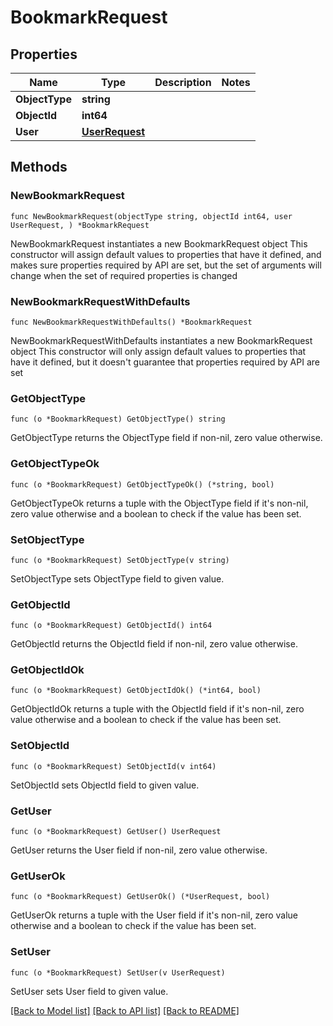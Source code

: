 # BookmarkRequest

## Properties

Name | Type | Description | Notes
------------ | ------------- | ------------- | -------------
**ObjectType** | **string** |  | 
**ObjectId** | **int64** |  | 
**User** | [**UserRequest**](UserRequest.md) |  | 

## Methods

### NewBookmarkRequest

`func NewBookmarkRequest(objectType string, objectId int64, user UserRequest, ) *BookmarkRequest`

NewBookmarkRequest instantiates a new BookmarkRequest object
This constructor will assign default values to properties that have it defined,
and makes sure properties required by API are set, but the set of arguments
will change when the set of required properties is changed

### NewBookmarkRequestWithDefaults

`func NewBookmarkRequestWithDefaults() *BookmarkRequest`

NewBookmarkRequestWithDefaults instantiates a new BookmarkRequest object
This constructor will only assign default values to properties that have it defined,
but it doesn't guarantee that properties required by API are set

### GetObjectType

`func (o *BookmarkRequest) GetObjectType() string`

GetObjectType returns the ObjectType field if non-nil, zero value otherwise.

### GetObjectTypeOk

`func (o *BookmarkRequest) GetObjectTypeOk() (*string, bool)`

GetObjectTypeOk returns a tuple with the ObjectType field if it's non-nil, zero value otherwise
and a boolean to check if the value has been set.

### SetObjectType

`func (o *BookmarkRequest) SetObjectType(v string)`

SetObjectType sets ObjectType field to given value.


### GetObjectId

`func (o *BookmarkRequest) GetObjectId() int64`

GetObjectId returns the ObjectId field if non-nil, zero value otherwise.

### GetObjectIdOk

`func (o *BookmarkRequest) GetObjectIdOk() (*int64, bool)`

GetObjectIdOk returns a tuple with the ObjectId field if it's non-nil, zero value otherwise
and a boolean to check if the value has been set.

### SetObjectId

`func (o *BookmarkRequest) SetObjectId(v int64)`

SetObjectId sets ObjectId field to given value.


### GetUser

`func (o *BookmarkRequest) GetUser() UserRequest`

GetUser returns the User field if non-nil, zero value otherwise.

### GetUserOk

`func (o *BookmarkRequest) GetUserOk() (*UserRequest, bool)`

GetUserOk returns a tuple with the User field if it's non-nil, zero value otherwise
and a boolean to check if the value has been set.

### SetUser

`func (o *BookmarkRequest) SetUser(v UserRequest)`

SetUser sets User field to given value.



[[Back to Model list]](../README.md#documentation-for-models) [[Back to API list]](../README.md#documentation-for-api-endpoints) [[Back to README]](../README.md)


